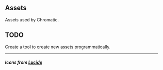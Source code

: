 ## Assets
Assets used by Chromatic.

## TODO
Create a tool to create new assets programmatically.

---

##### Icons from [Lucide](https://lucide.dev/license)
